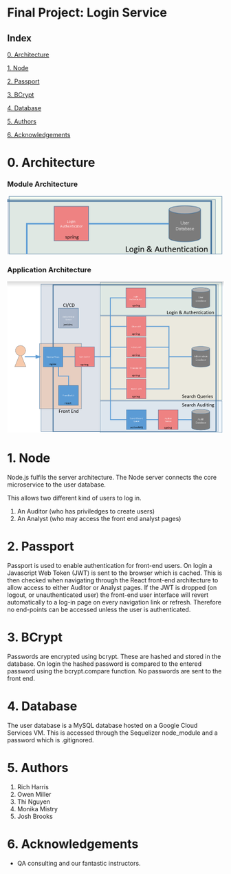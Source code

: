 # Final Project: Login Service

## Index
[0. Architecture](#arch)
   
[1. Node](#node)
   
[2. Passport](#passport)

[3. BCrypt](#bCrypt)

[4. Database](#data)

[5. Authors](#auth)

[6. Acknowledgements](#ack)

<a name="arch"></a>
# 0. Architecture

### Module Architecture

![Module Architecture](Module.png)

### Application Architecture

![Application Architecture](Application.png)

<a name="node"></a>
# 1. Node

Node.js fulfils the server architecture.
The Node server connects the core microservice to the user database.

This allows two different kind of users to log in.
1. An Auditor (who has priviledges to create users)
2. An Analyst (who may access the front end analyst pages)

<a name="passport"></a>
# 2. Passport

Passport is used to enable authentication for front-end users.
On login a Javascript Web Token (JWT) is sent to the browser which is cached.
This is then checked when navigating through the React front-end architecture to allow access to either Auditor or Analyst pages.
If the JWT is dropped (on logout, or unauthenticated user) the front-end user interface will revert automatically to a log-in page on every navigation link or refresh.
Therefore no end-points can be accessed unless the user is authenticated.

<a name="bCrypt"></a>
# 3. BCrypt

Passwords are encrypted using bcrypt.
These are hashed and stored in the database.
On login the hashed password is compared to the entered password using the bcrypt.compare function.
No passwords are sent to the front end.

<a name="data"></a>
# 4. Database

The user database is a MySQL database hosted on a Google Cloud Services VM.
This is accessed through the Sequelizer node_module and a password which is .gitignored. 

<a name="auth"></a>
# 5. Authors

1. Rich Harris
2. Owen Miller
3. Thi Nguyen
4. Monika Mistry
5. Josh Brooks

<a name="ack"></a>
# 6. Acknowledgements

* QA consulting and our fantastic instructors.

